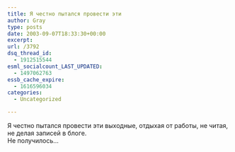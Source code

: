 ```yaml
---
title: Я честно пытался провести эти
author: Gray
type: posts
date: 2003-09-07T18:33:30+00:00
excerpt:
url: /3792
dsq_thread_id:
  - 1912515544
esml_socialcount_LAST_UPDATED:
  - 1497062763
essb_cache_expire:
  - 1616596034
categories:
  - Uncategorized

---
```








Я честно пытался провести эти выходные, отдыхая от работы, не читая, не делая записей в блоге.  
Не получилось&#8230;